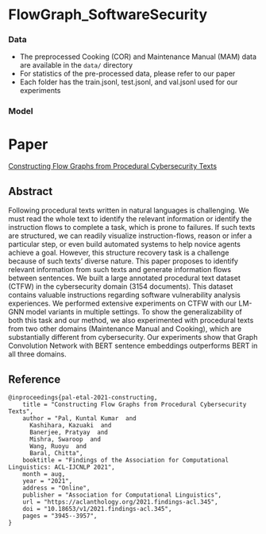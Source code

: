 # FlowGraph_SoftwareSecurity

### Data
* The preprocessed Cooking (COR) and Maintenance Manual (MAM) data are available in the ```data/``` directory
* For statistics of the pre-processed data, please refer to our paper
* Each folder has the train.jsonl, test.jsonl, and val.jsonl used for our experiments



### Model



# Paper

[Constructing Flow Graphs from Procedural Cybersecurity Texts](https://aclanthology.org/2021.findings-acl.345.pdf)

## Abstract
Following procedural texts written in natural languages is challenging. We must read the whole text to identify the relevant information or identify the instruction flows to complete a task, which is prone to failures. If such texts are structured, we can readily visualize instruction-flows, reason or infer a particular step, or even build automated systems to help novice agents achieve a goal. However, this structure recovery task is a challenge because of such texts’ diverse nature. This paper proposes to identify relevant information from such texts and generate information flows between sentences. We built a large annotated procedural text dataset (CTFW) in the cybersecurity domain (3154 documents). This dataset contains valuable instructions regarding software vulnerability analysis experiences. We performed extensive experiments on CTFW with our LM-GNN model variants in multiple settings. To show the generalizability of both this task and our method, we also experimented with procedural texts from two other domains (Maintenance Manual and Cooking), which are substantially different from cybersecurity. Our experiments show that Graph Convolution Network with BERT sentence embeddings outperforms BERT in all three domains.

## Reference

```
@inproceedings{pal-etal-2021-constructing,
    title = "Constructing Flow Graphs from Procedural Cybersecurity Texts",
    author = "Pal, Kuntal Kumar  and
      Kashihara, Kazuaki  and
      Banerjee, Pratyay  and
      Mishra, Swaroop  and
      Wang, Ruoyu  and
      Baral, Chitta",
    booktitle = "Findings of the Association for Computational Linguistics: ACL-IJCNLP 2021",
    month = aug,
    year = "2021",
    address = "Online",
    publisher = "Association for Computational Linguistics",
    url = "https://aclanthology.org/2021.findings-acl.345",
    doi = "10.18653/v1/2021.findings-acl.345",
    pages = "3945--3957",
}
```
